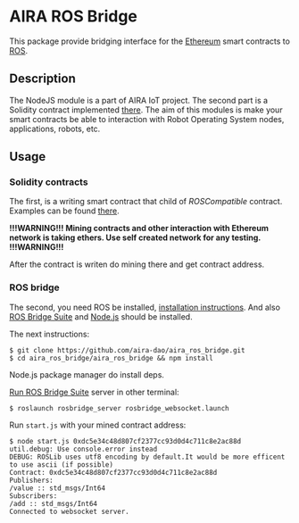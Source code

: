 # AIRA ROS Bridge

This package provide bridging interface for the [Ethereum](https://www.ethereum.org) smart contracts to [ROS](http://www.ros.org).

## Description

The NodeJS module is a part of AIRA IoT project. The second part is a Solidity contract 
implemented [there](https://github.com/aira-dao/aira_ros_bridge/aira_ros_bridge/dapp/ROS.sol).
The aim of this modules is make your smart contracts be able to interaction with
Robot Operating System nodes, applications, robots, etc.

## Usage

### Solidity contracts

The first, is a writing smart contract that child of *ROSCompatible* contract.
Examples can be found [there](https://github.com/aira-dao/aira-IoT/tree/master/Ethereum%20smart%20contracts/example).

**!!!WARNING!!! Mining contracts and other interaction with Ethereum network is taking ethers. Use self created network for any testing. !!!WARNING!!!**

After the contract is writen do mining there and get contract address.

### ROS bridge

The second, you need ROS be installed, [installation instructions](http://wiki.ros.org/ROS/Installation). And also [ROS Bridge Suite](http://wiki.ros.org/rosbridge_suite) and [Node.js](https://nodejs.org) should be installed.

The next instructions:

    $ git clone https://github.com/aira-dao/aira_ros_bridge.git
    $ cd aira_ros_bridge/aira_ros_bridge && npm install

Node.js package manager do install deps.

[Run ROS Bridge Suite](http://wiki.ros.org/rosbridge_suite/Tutorials/RunningRosbridge) server in other terminal:

    $ roslaunch rosbridge_server rosbridge_websocket.launch

Run `start.js` with your mined contract address:

    $ node start.js 0xdc5e34c48d807cf2377cc93d0d4c711c8e2ac88d 
    util.debug: Use console.error instead
    DEBUG: ROSLib uses utf8 encoding by default.It would be more efficent to use ascii (if possible)
    Contract: 0xdc5e34c48d807cf2377cc93d0d4c711c8e2ac88d
    Publishers:
    /value :: std_msgs/Int64
    Subscribers:
    /add :: std_msgs/Int64
    Connected to websocket server.
